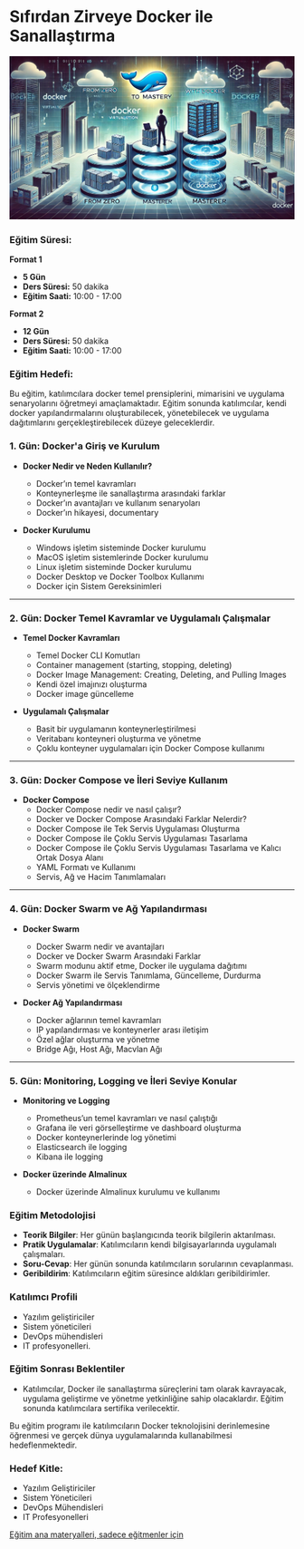# Sıfırdan Zirveye Docker ile Sanallaştırma

![](containers.webp)

### Eğitim Süresi:

**Format 1**

- **5 Gün**
- **Ders Süresi:** 50 dakika
- **Eğitim Saati:** 10:00 - 17:00

**Format 2**

- **12 Gün**
- **Ders Süresi:** 50 dakika
- **Eğitim Saati:** 10:00 - 17:00

### Eğitim Hedefi:

Bu eğitim, katılımcılara docker temel prensiplerini, mimarisini ve uygulama senaryolarını öğretmeyi amaçlamaktadır. Eğitim sonunda katılımcılar, kendi docker  yapılandırmalarını oluşturabilecek, yönetebilecek ve uygulama dağıtımlarını gerçekleştirebilecek düzeye geleceklerdir.

### 1. Gün: Docker'a Giriş ve Kurulum

- **Docker Nedir ve Neden Kullanılır?**
  - Docker’ın temel kavramları
  - Konteynerleşme ile sanallaştırma arasındaki farklar
  - Docker’ın avantajları ve kullanım senaryoları
  - Docker’ın hikayesi, documentary

- **Docker Kurulumu**
  - Windows işletim sisteminde Docker kurulumu
  - MacOS işletim sistemlerinde Docker kurulumu
  - Linux işletim sisteminde Docker kurulumu
  - Docker Desktop ve Docker Toolbox Kullanımı
  - Docker için Sistem Gereksinimleri

---

### 2. Gün: Docker Temel Kavramlar ve Uygulamalı Çalışmalar

- **Temel Docker Kavramları**
  - Temel Docker CLI Komutları
  - Container management (starting, stopping, deleting)
  - Docker Image Management: Creating, Deleting, and Pulling Images
  - Kendi özel imajınızı oluşturma
  - Docker image güncelleme

- **Uygulamalı Çalışmalar**
  - Basit bir uygulamanın konteynerleştirilmesi
  - Veritabanı konteyneri oluşturma ve yönetme
  - Çoklu konteyner uygulamaları için Docker Compose kullanımı

---

### 3. Gün: Docker Compose ve İleri Seviye Kullanım

- **Docker Compose**
  - Docker Compose nedir ve nasıl çalışır?
  - Docker ve Docker Compose Arasındaki Farklar Nelerdir?
  - Docker Compose ile Tek Servis Uygulaması Oluşturma
  - Docker Compose ile Çoklu Servis Uygulaması Tasarlama
  - Docker Compose ile Çoklu Servis Uygulaması Tasarlama ve Kalıcı Ortak Dosya Alanı
  - YAML Formatı ve Kullanımı
  - Servis, Ağ ve Hacim Tanımlamaları

---

### 4. Gün: Docker Swarm ve Ağ Yapılandırması

- **Docker Swarm**
  - Docker Swarm nedir ve avantajları
  - Docker ve Docker Swarm Arasındaki Farklar
  - Swarm modunu aktif etme, Docker ile uygulama dağıtımı
  - Docker Swarm ile Servis Tanımlama, Güncelleme, Durdurma
  - Servis yönetimi ve ölçeklendirme

- **Docker Ağ Yapılandırması**
  - Docker ağlarının temel kavramları
  - IP yapılandırması ve konteynerler arası iletişim
  - Özel ağlar oluşturma ve yönetme
  - Bridge Ağı, Host Ağı, Macvlan Ağı

---

### 5. Gün: Monitoring, Logging ve İleri Seviye Konular

- **Monitoring ve Logging**
  - Prometheus’un temel kavramları ve nasıl çalıştığı
  - Grafana ile veri görselleştirme ve dashboard oluşturma
  - Docker konteynerlerinde log yönetimi
  - Elasticsearch ile logging
  - Kibana ile logging

- **Docker üzerinde Almalinux**
  - Docker üzerinde Almalinux kurulumu ve kullanımı

### Eğitim Metodolojisi

- **Teorik Bilgiler**: Her günün başlangıcında teorik bilgilerin aktarılması.
- **Pratik Uygulamalar**: Katılımcıların kendi bilgisayarlarında uygulamalı çalışmaları.
- **Soru-Cevap**: Her günün sonunda katılımcıların sorularının cevaplanması.
- **Geribildirim**: Katılımcıların eğitim süresince aldıkları geribildirimler.

### Katılımcı Profili

- Yazılım geliştiriciler
- Sistem yöneticileri
- DevOps mühendisleri
- IT profesyonelleri.

### Eğitim Sonrası Beklentiler

- Katılımcılar, Docker ile sanallaştırma süreçlerini tam olarak kavrayacak, uygulama geliştirme ve yönetme yetkinliğine sahip olacaklardır. Eğitim sonunda katılımcılara sertifika verilecektir. 

Bu eğitim programı ile katılımcıların Docker teknolojisini derinlemesine öğrenmesi ve gerçek dünya uygulamalarında kullanabilmesi hedeflenmektedir.

### Hedef Kitle:

- Yazılım Geliştiriciler
- Sistem Yöneticileri
- DevOps Mühendisleri
- IT Profesyonelleri

[Eğitim ana materyalleri, sadece eğitmenler için](https://github.com/TuncerKARAARSLAN-VB/training-kit-ileri-seviye-docker-egitimi)

